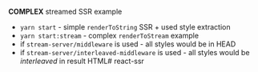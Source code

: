 __COMPLEX__ streamed SSR example

- `yarn start` - simple `renderToString` SSR + used style extraction
- `yarn start:stream` - complex `renderToStream` example
 - if `stream-server/middleware` is used - all styles would be in HEAD
 - if `stream-server/interleaved-middleware` is used - all styles would be _interleaved_ in result HTML# react-ssr
